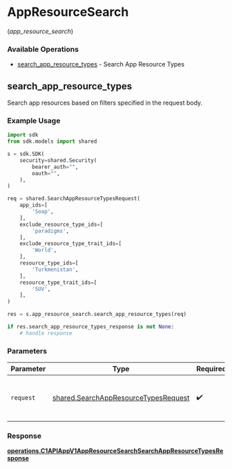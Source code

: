 # AppResourceSearch
(*app_resource_search*)

### Available Operations

* [search_app_resource_types](#search_app_resource_types) - Search App Resource Types

## search_app_resource_types

Search app resources based on filters specified in the request body.

### Example Usage

```python
import sdk
from sdk.models import shared

s = sdk.SDK(
    security=shared.Security(
        bearer_auth="",
        oauth="",
    ),
)

req = shared.SearchAppResourceTypesRequest(
    app_ids=[
        'Soap',
    ],
    exclude_resource_type_ids=[
        'paradigms',
    ],
    exclude_resource_type_trait_ids=[
        'World',
    ],
    resource_type_ids=[
        'Turkmenistan',
    ],
    resource_type_trait_ids=[
        'SUV',
    ],
)

res = s.app_resource_search.search_app_resource_types(req)

if res.search_app_resource_types_response is not None:
    # handle response
```

### Parameters

| Parameter                                                                                    | Type                                                                                         | Required                                                                                     | Description                                                                                  |
| -------------------------------------------------------------------------------------------- | -------------------------------------------------------------------------------------------- | -------------------------------------------------------------------------------------------- | -------------------------------------------------------------------------------------------- |
| `request`                                                                                    | [shared.SearchAppResourceTypesRequest](../../models/shared/searchappresourcetypesrequest.md) | :heavy_check_mark:                                                                           | The request object to use for the request.                                                   |


### Response

**[operations.C1APIAppV1AppResourceSearchSearchAppResourceTypesResponse](../../models/operations/c1apiappv1appresourcesearchsearchappresourcetypesresponse.md)**

